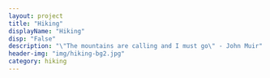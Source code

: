 ```yaml
---
layout: project
title: "Hiking"
displayName: "Hiking"
disp: "False"
description: "\"The mountains are calling and I must go\" - John Muir"
header-img: "img/hiking-bg2.jpg"
category: hiking
---
```

